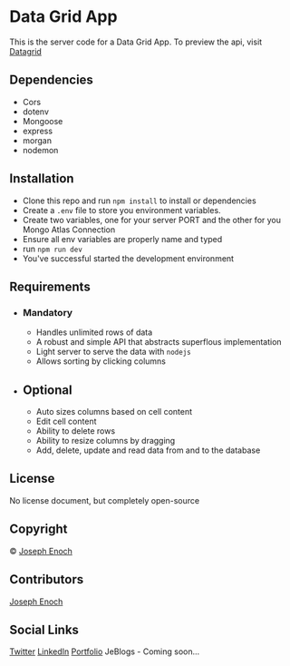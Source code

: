 # Data Grid App

This is the server code for a Data Grid App.
To preview the api, visit [Datagrid](https://datagrid-userlist.herokuapp.com/api/users)

## Dependencies
  - Cors
  - dotenv
  - Mongoose
  - express
  - morgan 
  - nodemon

## Installation
  - Clone this repo and run `npm install` to install or dependencies
  - Create a `.env` file to store you environment variables.
  - Create two variables, one for your server PORT and the other for you Mongo Atlas Connection
  - Ensure all env variables are properly name and typed
  - run `npm run dev`
  - You've successful started the development environment

## Requirements

- ### Mandatory
  - Handles unlimited rows of data
  - A robust and simple API that abstracts superflous implementation
  - Light server to serve the data with `nodejs`
  - Allows sorting by clicking columns

- ## Optional
  -  Auto sizes columns based on cell content
  -  Edit cell content
  -  Ability to delete rows
  -  Ability to resize columns by dragging
  -  Add, delete, update and read data from and to the database

## License
No license document, but completely open-source

## Copyright

&copy; [Joseph Enoch](https://josephenoch.vercel.app)

## Contributors
[Joseph Enoch](https://josephenoch.vercel.app)

## Social Links
[Twitter](https://twitter.com/techbrojoe) [LinkedIn](https://linkedin.com/in/joseph-enoch) [Portfolio](https://josephenoch.vercel.app) JeBlogs - Coming soon...

